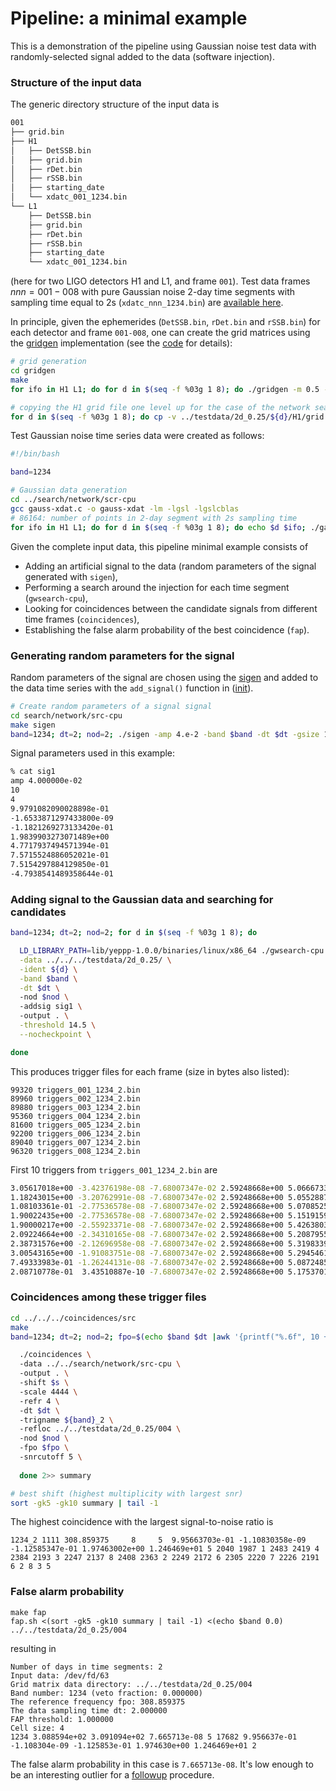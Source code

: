 # Pipeline: a minimal example 

This is a demonstration of the pipeline using Gaussian noise test data with randomly-selected signal added to the data (software injection).  

### Structure of the input data 

The generic directory structure of the input data is

```bash 
001
├── grid.bin
├── H1
│   ├── DetSSB.bin
│   ├── grid.bin
│   ├── rDet.bin
│   ├── rSSB.bin
│   ├── starting_date
│   └── xdatc_001_1234.bin
└── L1
    ├── DetSSB.bin
    ├── grid.bin
    ├── rDet.bin
    ├── rSSB.bin
    ├── starting_date
    └── xdatc_001_1234.bin
```
(here for two LIGO detectors H1 and L1, and frame `001`). Test data frames $nnn=001-008$ with pure Gaussian noise 2-day time segments with sampling time equal to 2s (`xdatc_nnn_1234.bin`) are [available here](https://polgraw.camk.edu.pl/H1L1_2d_0.25.tar.gz). 

In principle, given the ephemerides (`DetSSB.bin`, `rDet.bin` and `rSSB.bin`) for each detector and frame `001-008`, one can create the grid matrices using the [gridgen](../polgraw-allsky/grid_generation) implementation (see the [code](https://github.com/mbejger/polgraw-allsky/tree/master/gridgen) for details): 

```bash 
# grid generation
cd gridgen
make
for ifo in H1 L1; do for d in $(seq -f %03g 1 8); do ./gridgen -m 0.5 -p dfg -d ../testdata/2d_0.25/${d}/${ifo}/ -n 17; done; done

# copying the H1 grid file one level up for the case of the network search 
for d in $(seq -f %03g 1 8); do cp -v ../testdata/2d_0.25/${d}/H1/grid.bin ../testdata/2d_0.25/${d}; done
```
Test Gaussian noise time series data were created as follows:  

```bash 
#!/bin/bash 

band=1234

# Gaussian data generation
cd ../search/network/scr-cpu
gcc gauss-xdat.c -o gauss-xdat -lm -lgsl -lgslcblas
# 86164: number of points in 2-day segment with 2s sampling time 
for ifo in H1 L1; do for d in $(seq -f %03g 1 8); do echo $d $ifo; ./gauss-xdat 86164 1 1 ../../../testdata/2d_0.25/${d}/${ifo}/xdatc_${d}_${band}.bin; done; done
```
Given the complete input data, this pipeline minimal example consists of 

* Adding an artificial signal to the data (random parameters of the signal generated with `sigen`), 
* Performing a search around the injection for each time segment (`gwsearch-cpu`), 
* Looking for coincidences between the candidate signals from different time frames (`coincidences`), 
* Establishing the false alarm probability of the best coincidence (`fap`).   

### 
### Generating random parameters for the signal 

Random parameters of the signal are chosen using the [sigen](https://github.com/mbejger/polgraw-allsky/blob/master/search/network/src-cpu/sigen.c) and added to the data time series with the `add_signal()` function in ([init](https://github.com/mbejger/polgraw-allsky/blob/master/search/network/src-cpu/init.c)). 

```bash 
# Create random parameters of a signal signal
cd search/network/src-cpu
make sigen
band=1234; dt=2; nod=2; ./sigen -amp 4.e-2 -band $band -dt $dt -gsize 10 -reffr 4 -nod $nod 1> sig1 
```
Signal parameters used in this example:

```bash 
% cat sig1 
amp 4.000000e-02
10
4
9.9791082090028898e-01
-1.6533871297433800e-09
-1.1821269273133420e-01
1.9839903273071489e+00
4.7717937494571394e-01
7.5715524886052021e-01
7.5154297884129850e-01
-4.7938541489358644e-01
``` 

### 
### Adding signal to the Gaussian data and searching for candidates

```bash 
band=1234; dt=2; nod=2; for d in $(seq -f %03g 1 8); do 

  LD_LIBRARY_PATH=lib/yeppp-1.0.0/binaries/linux/x86_64 ./gwsearch-cpu \
  -data ../../../testdata/2d_0.25/ \
  -ident ${d} \
  -band $band \
  -dt $dt \ 
  -nod $nod \ 
  -addsig sig1 \  
  -output . \
  -threshold 14.5 \
  --nocheckpoint \ 

done
``` 

This produces trigger files for each frame (size in bytes also listed): 
```
99320 triggers_001_1234_2.bin
89960 triggers_002_1234_2.bin
89880 triggers_003_1234_2.bin
95360 triggers_004_1234_2.bin
81600 triggers_005_1234_2.bin
92200 triggers_006_1234_2.bin
89040 triggers_007_1234_2.bin
96320 triggers_008_1234_2.bin
```

First 10 triggers from `triggers_001_1234_2.bin` are 

```bash
3.05617018e+00 -3.42376198e-08 -7.68007347e-02 2.59248668e+00 5.06667333e+00 
1.18243015e+00 -3.20762991e-08 -7.68007347e-02 2.59248668e+00 5.05528873e+00 
1.08103361e-01 -2.77536578e-08 -7.68007347e-02 2.59248668e+00 5.07085254e+00 
1.90022435e+00 -2.77536578e-08 -7.68007347e-02 2.59248668e+00 5.15191593e+00 
1.90000217e+00 -2.55923371e-08 -7.68007347e-02 2.59248668e+00 5.42638039e+00 
2.09224664e+00 -2.34310165e-08 -7.68007347e-02 2.59248668e+00 5.20879551e+00 
2.38731576e+00 -2.12696958e-08 -7.68007347e-02 2.59248668e+00 5.31983396e+00 
3.00543165e+00 -1.91083751e-08 -7.68007347e-02 2.59248668e+00 5.29454616e+00 
7.49333983e-01 -1.26244131e-08 -7.68007347e-02 2.59248668e+00 5.08724856e+00 
2.08710778e-01  3.43510887e-10 -7.68007347e-02 2.59248668e+00 5.17537018e+00 
```
### 
### Coincidences among these trigger files 

```bash 
cd ../../../coincidences/src
make
band=1234; dt=2; nod=2; fpo=$(echo $band $dt |awk '{printf("%.6f", 10 + 0.96875*$1/(2.0*$2))}'); for s in {0..1}{0..1}{0..1}{0..1}; do 

  ./coincidences \ 
  -data ../../search/network/src-cpu \ 
  -output . \ 
  -shift $s \ 
  -scale 4444 \ 
  -refr 4 \ 
  -dt $dt \ 
  -trigname ${band}_2 \ 
  -refloc ../../testdata/2d_0.25/004 \ 
  -nod $nod \ 
  -fpo $fpo \ 
  -snrcutoff 5 \ 
 
  done 2>> summary

# best shift (highest multiplicity with largest snr)
sort -gk5 -gk10 summary | tail -1
```
The highest coincidence with the largest signal-to-noise ratio is  
```
1234_2 1111 308.859375     8     5  9.95663703e-01 -1.10830358e-09 -1.12585347e-01 1.97463002e+00 1.246469e+01 5 2040 1987 1 2483 2419 4 2384 2193 3 2247 2137 8 2408 2363 2 2249 2172 6 2305 2220 7 2226 2191 6 2 8 3 5
```

###
### False alarm probability 

```
make fap 
fap.sh <(sort -gk5 -gk10 summary | tail -1) <(echo $band 0.0) ../../testdata/2d_0.25/004
```
resulting in 
```
Number of days in time segments: 2
Input data: /dev/fd/63
Grid matrix data directory: ../../testdata/2d_0.25/004
Band number: 1234 (veto fraction: 0.000000)
The reference frequency fpo: 308.859375
The data sampling time dt: 2.000000
FAP threshold: 1.000000
Cell size: 4
1234 3.088594e+02 3.091094e+02 7.665713e-08 5 17682 9.956637e-01 -1.108304e-09 -1.125853e-01 1.974630e+00 1.246469e+01 2
```
The false alarm probability in this case is `7.665713e-08`. It's low enough to be an interesting outlier for a [followup](../polgraw-allsky/followup) procedure. 

